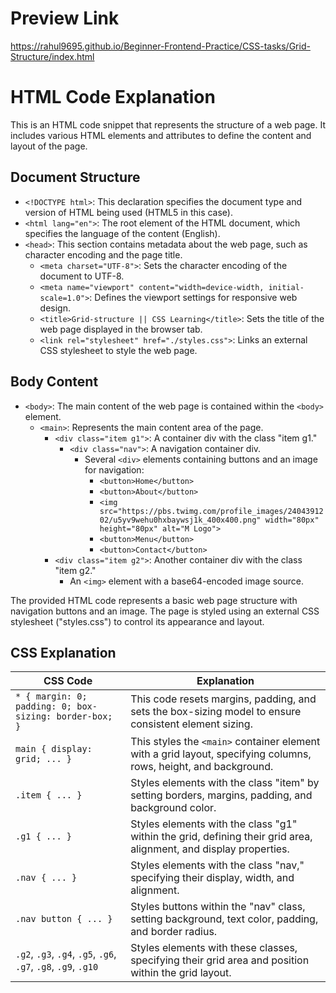 # Preview Link

https://rahul9695.github.io/Beginner-Frontend-Practice/CSS-tasks/Grid-Structure/index.html

# HTML Code Explanation

This is an HTML code snippet that represents the structure of a web page. It includes various HTML elements and attributes to define the content and layout of the page.

## Document Structure

- `<!DOCTYPE html>`: This declaration specifies the document type and version of HTML being used (HTML5 in this case).
- `<html lang="en">`: The root element of the HTML document, which specifies the language of the content (English).
- `<head>`: This section contains metadata about the web page, such as character encoding and the page title.
  - `<meta charset="UTF-8">`: Sets the character encoding of the document to UTF-8.
  - `<meta name="viewport" content="width=device-width, initial-scale=1.0">`: Defines the viewport settings for responsive web design.
  - `<title>Grid-structure || CSS Learning</title>`: Sets the title of the web page displayed in the browser tab.
  - `<link rel="stylesheet" href="./styles.css">`: Links an external CSS stylesheet to style the web page.

## Body Content

- `<body>`: The main content of the web page is contained within the `<body>` element.
  - `<main>`: Represents the main content area of the page.
    - `<div class="item g1">`: A container div with the class "item g1."
      - `<div class="nav">`: A navigation container div.
        - Several `<div>` elements containing buttons and an image for navigation:
          - `<button>Home</button>`
          - `<button>About</button>`
          - `<img src="https://pbs.twimg.com/profile_images/2404391202/u5yv9wehu0hxbaywsj1k_400x400.png" width="80px" height="80px" alt="M Logo">`
          - `<button>Menu</button>`
          - `<button>Contact</button>`
    - `<div class="item g2">`: Another container div with the class "item g2."
      - An `<img>` element with a base64-encoded image source.
  
The provided HTML code represents a basic web page structure with navigation buttons and an image. The page is styled using an external CSS stylesheet ("styles.css") to control its appearance and layout.


## CSS Explanation 

| CSS Code                                    | Explanation                                                                                     |
| ------------------------------------------ | ----------------------------------------------------------------------------------------------- |
| `* { margin: 0; padding: 0; box-sizing: border-box; }` | This code resets margins, padding, and sets the box-sizing model to ensure consistent element sizing. |
| `main { display: grid; ... }`              | This styles the `<main>` container element with a grid layout, specifying columns, rows, height, and background. |
| `.item { ... }`                            | Styles elements with the class "item" by setting borders, margins, padding, and background color. |
| `.g1 { ... }`                              | Styles elements with the class "g1" within the grid, defining their grid area, alignment, and display properties. |
| `.nav { ... }`                             | Styles elements with the class "nav," specifying their display, width, and alignment.          |
| `.nav button { ... }`                      | Styles buttons within the "nav" class, setting background, text color, padding, and border radius. |
| `.g2`, `.g3`, `.g4`, `.g5`, `.g6`, `.g7`, `.g8`, `.g9`, `.g10` | Styles elements with these classes, specifying their grid area and position within the grid layout. |

